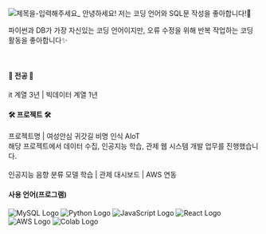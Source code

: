 <!--
**DaOn1072/Daon1072** is a ✨ _special_ ✨ repository because its `README.md` (this file) appears on your GitHub profile.

Here are some ideas to get you started:

- 🔭 I’m currently working on ...
- 🌱 I’m currently learning ...
- 👯 I’m looking to collaborate on ...
- 🤔 I’m looking for help with ...
- 💬 Ask me about ...
- 📫 How to reach me: ...
- 😄 Pronouns: ...
- ⚡ Fun fact: ...
-->

![제목을-입력해주세요_](https://github.com/user-attachments/assets/712541c8-31ec-49a3-9def-d2e5c5a16e3a)
안녕하세요! 저는 코딩 언어와 SQL문 작성을 좋아합니다!🌱 

파이썬과 DB가 가장 자신있는 코딩 언어이지만, 오류 수정을 위해 반복 작업하는 코딩 활동을 좋아합니다✨

</br>
<h4> 📖 전공 📖 </h4>
it 계열 3년 | 빅데이터 계열 1년

<h4> 🛠 프로젝트 🛠 </h4>

프로젝트명 | 여성안심 귀갓길 비명 인식 AIoT </br>
해당 프로젝트에서 데이터 수집, 인공지능 학습, 관제 웹 시스템 개발 업무를 진행했습니다.</br>
</br>
인공지능 음향 분류 모델 학습 | 관제 대시보드 | AWS 연동
</br>

<h4> 사용 언어(프로그램)</h4>

![MySQL Logo](https://img.shields.io/badge/MySQL-0089D6?style=for-the-badge&logo=mysql&logoColor=white)
![Python Logo](https://img.shields.io/badge/Python-38B2AC?style=for-the-badge&logo=python&logoColor=white)
![JavaScript Logo](https://img.shields.io/badge/JavaScript-F7DF1E?style=for-the-badge&logo=JavaScript&logoColor=white)
![React Logo](https://img.shields.io/badge/React-6DB33F?style=for-the-badge&logo=react&logoColor=61DAFB)
![AWS Logo](https://img.shields.io/badge/Amazon_AWS-777BB4?style=for-the-badge&logo=amazon-aws&logoColor=white)
![Colab Logo](https://img.shields.io/badge/Colab-F15B2A?style=for-the-badge&logo=googlecolab&color=525252)

